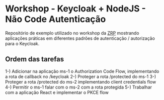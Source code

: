 # Workshop - Keycloak + NodeJS - Não Code Autenticação

Repositório de exemplo utilizado no workshop da [ZRP](https://zrp.com.br/) mostrando aplicações práticas em diferentes padrões de autenticação / autorização para o Keycloak.

## Ordem das tarefas

1-) Adicionar na aplicação ms-1 o Authorization Code Flow, implementando a rota de callback no /keycloak
2-) Proteger a rota /protected do ms-1
3-) Proteger a rota /protected do ms-2 implementando client credentials flow
4-) Permitir o ms-1 falar com o ms-2 com a rota protegida
5-) Trabalhar com a aplicação React e implementar o PKCE flow
